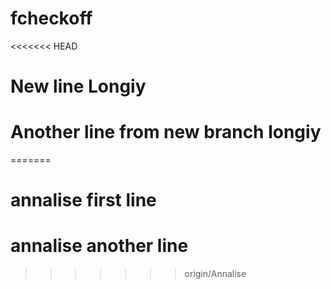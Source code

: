 # fcheckoff

<<<<<<< HEAD
# New line Longiy

# Another line from new branch longiy
=======
# annalise first line

# annalise another line
>>>>>>> origin/Annalise
